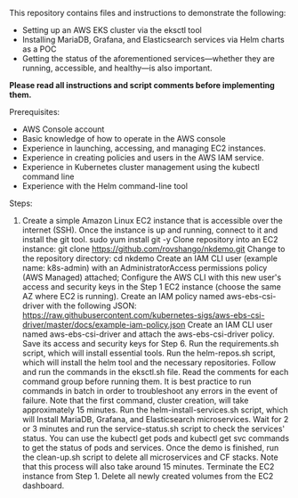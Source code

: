 This repository contains files and instructions to demonstrate the following:

- Setting up an AWS EKS cluster via the eksctl tool
- Installing MariaDB, Grafana, and Elasticsearch services via Helm charts as a POC
- Getting the status of the aforementioned services—whether they are running, accessible, and healthy—is also important.

**Please read all instructions and script comments before implementing them.**

Prerequisites:

- AWS Console account
- Basic knowledge of how to operate in the AWS console
- Experience in launching, accessing, and managing EC2 instances.
- Experience in creating policies and users in the AWS IAM service.
- Experience in Kubernetes cluster management using the kubectl command line
- Experience with the Helm command-line tool

Steps:

1. Create a simple Amazon Linux EC2 instance that is accessible over the internet (SSH).
Once the instance is up and running, connect to it and install the git tool. sudo yum install git -y
Clone repository into an EC2 instance: git clone https://github.com/rovshango/nkdemo.git
Change to the repository directory: cd nkdemo
Create an IAM CLI user (example name: k8s-admin) with an AdministratorAccess permissions policy (AWS Managed) attached;
Configure the AWS CLI with this new user's access and security keys in the Step 1 EC2 instance (choose the same AZ where EC2 is running).
Create an IAM policy named aws-ebs-csi-driver with the following JSON:
https://raw.githubusercontent.com/kubernetes-sigs/aws-ebs-csi-driver/master/docs/example-iam-policy.json
Create an IAM CLI user named aws-ebs-csi-driver and attach the aws-ebs-csi-driver policy.
Save its access and security keys for Step 6.
Run the requirements.sh script, which will install essential tools.
Run the helm-repos.sh script, which will install the helm tool and the necessary repositories.
Follow and run the commands in the eksctl.sh file.
Read the comments for each command group before running them.
It is best practice to run commands in batch in order to troubleshoot any errors in the event of failure.
Note that the first command, cluster creation, will take approximately 15 minutes.
Run the helm-install-services.sh script, which will
Install MariaDB, Grafana, and Elasticsearch microservices.
Wait for 2 or 3 minutes and run the service-status.sh script to check the services' status.
You can use the kubectl get pods and kubectl get svc commands to get the status of pods and services.
Once the demo is finished, run the clean-up.sh script to delete all microservices and CF stacks.
Note that this process will also take around 15 minutes.
Terminate the EC2 instance from Step 1.
Delete all newly created volumes from the EC2 dashboard.
